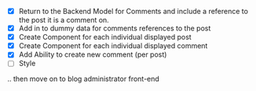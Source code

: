- [X] Return to the Backend Model for Comments and include a reference to the post it is a comment on.
- [X] Add in to dummy data for comments references to the post
- [X] Create Component for each individual displayed post
- [X] Create Component for each individual displayed comment
- [X] Add Ability to create new comment (per post)
- [ ] Style

.. then move on to blog administrator front-end